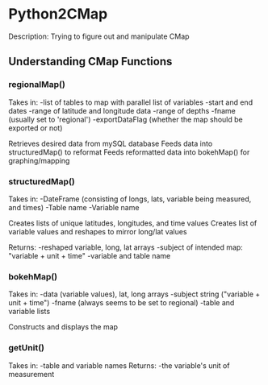 # Python2CMap
Description: Trying to figure out and manipulate CMap

## Understanding CMap Functions

### regionalMap()
  Takes in:
    -list of tables to map with parallel list of variables
    -start and end dates
    -range of latitude and longitude data
    -range of depths
    -fname (usually set to 'regional')
    -exportDataFlag (whether the map should be exported or not)

  Retrieves desired data from mySQL database
  Feeds data into structuredMap() to reformat
  Feeds reformatted data into bokehMap() for graphing/mapping 

### structuredMap()
  Takes in:
    -DateFrame (consisting of longs, lats, variable   being measured, and times)
    -Table name
    -Variable name

  Creates lists of unique latitudes, longitudes, and time values
  Creates list of variable values and reshapes to mirror long/lat values

  Returns:
      -reshaped variable, long, lat arrays
      -subject of intended map: "variable + unit + time"
      -variable and table name

### bokehMap()
  Takes in:
    -data (variable values), lat, long arrays
    -subject string ("variable + unit + time")
    -fname (always seems to be set to regional)
    -table and variable lists

  Constructs and displays the map

### getUnit()
  Takes in:
    -table and variable names
  Returns:
    -the variable's unit of measurement
